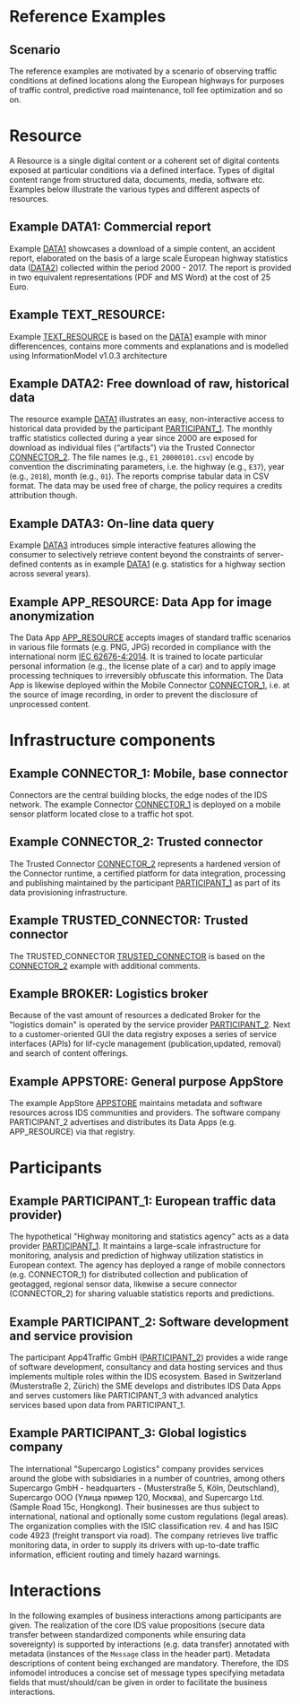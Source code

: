 # Reference Examples

## Scenario
The reference examples are motivated by a scenario of observing traffic conditions at defined locations along the European highways
for purposes of traffic control, predictive road maintenance, toll fee optimization and so on.

# Resource
A Resource is a single digital content or a coherent set of digital contents exposed at particular conditions via a defined interface. Types of digital content range from structured data, documents, media, software etc. Examples below illustrate the various types and different aspects of resources.


## Example DATA1: Commercial report

Example [DATA1](DATA1.ttl) showcases a download of a simple content, an accident report, elaborated on the basis of a large scale European highway statistics data ([DATA2](DATA2.ttl)) collected within the period 2000 - 2017. The report is provided in two equivalent representations (PDF and MS Word) at the cost of 25 Euro.


## Example TEXT_RESOURCE: 

Example [TEXT_RESOURCE](TEXT_RESOURCE.ttl) is based on the [DATA1](DATA1.ttl) example with minor differencences, contains more comments and explanations and is modelled using InformationModel v1.0.3 architecture


## Example DATA2: Free download of raw, historical data

The resource example [DATA1](DATA1.ttl) illustrates an easy, non-interactive access to historical data provided by the participant [PARTICIPANT_1](PARTICIPANT_1.ttl). The monthly traffic statistics collected during a year since 2000 are exposed for download as individual files (“artifacts”) via the Trusted Connector [CONNECTOR_2](CONNECTOR_2.ttl). The file names (e.g., `E1_20000101.csv`) encode by convention the discriminating parameters, i.e. the highway (e.g., `E37`), year (e.g., `2018`), month (e.g., `01`). The reports comprise tabular data in CSV format. The data may be used free of charge, the policy requires a credits
attribution though.

## Example DATA3: On-line data query

Example [DATA3](DATA3.ttl) introduces simple interactive features allowing the consumer to selectively retrieve content beyond the constraints of server-defined contents as in example [DATA1](DATA1.ttl) (e.g. statistics for a highway section across several years).

## Example APP_RESOURCE: Data App for image anonymization

The Data App [APP_RESOURCE](APP_RESOURCE.ttl) accepts images of standard traffic scenarios in various file formats (e.g. PNG, JPG) recorded in compliance with the international norm [IEC 62676-4:2014](https://webstore.iec.ch/publication/7353). It is trained to locate particular personal information (e.g., the license plate of a car) and to apply image
processing techniques to irreversibly obfuscate this information. The Data App is likewise deployed within the Mobile Connector [CONNECTOR_1](CONNECTOR_1.ttl), i.e. at the source of image recording, in order to prevent the disclosure of unprocessed content.

# Infrastructure components

## Example CONNECTOR_1: Mobile, base connector

Connectors are the central building blocks, the edge nodes of the IDS network. The example Connector [CONNECTOR_1](CONNECTOR_1.ttl) is deployed on a mobile sensor platform located close to a traffic hot spot.

## Example CONNECTOR_2: Trusted connector

The Trusted Connector [CONNECTOR_2](CONNECTOR_2.ttl) represents a hardened version of the Connector runtime, a certified platform for data integration, processing and publishing maintained by the participant [PARTICIPANT_1](PARTICIPANT_1.ttl) as part of its data provisioning infrastructure.  


## Example TRUSTED_CONNECTOR: Trusted connector

The TRUSTED_CONNECTOR [TRUSTED_CONNECTOR](TRUSTED_CONNECTOR.ttl) is based on the [CONNECTOR_2](CONNECTOR_2.ttl) example with additional comments.


## Example BROKER: Logistics broker

Because of the vast amount of resources a dedicated Broker for the "logistics domain" is operated by the service provider [PARTICIPANT_2](PARTICIPANT_2.ttl). Next to a customer-oriented GUI the data registry exposes a series of service interfaces (APIs) for lif-cycle management (publication,updated, removal) and search of content offerings.  

## Example APPSTORE: General purpose AppStore

The example AppStore [APPSTORE](APPSTORE.ttl) maintains metadata and software resources across IDS communities and providers. The software company PARTICIPANT_2 advertises and distributes
its Data Apps (e.g. APP_RESOURCE) via that registry.   

# Participants

## Example PARTICIPANT_1: European traffic data provider)

The hypothetical "Highway monitoring and statistics agency" acts as a data provider [PARTICIPANT_1](PARTICIPANT_1.ttl). It maintains a large-scale infrastructure for monitoring, analysis and prediction of highway utilization statistics in European context. The agency has deployed a range of mobile connectors (e.g. CONNECTOR_1) for distributed collection and publication of geotagged, regional sensor data, likewise a secure connector (CONNECTOR_2) for sharing valuable statistics
reports and predictions.


## Example PARTICIPANT_2: Software development and service provision

The participant App4Traffic GmbH ([PARTICIPANT_2](PARTICIPANT_2.ttl)) provides a wide range of software development, consultancy and data hosting services and thus implements multiple roles within the IDS ecosystem. Based in Switzerland (Musterstraße 2, Zürich) the SME develops and distributes IDS Data Apps and serves
customers like PARTICIPANT_3 with advanced analytics services based upon data from PARTICIPANT_1.   

## Example PARTICIPANT_3: Global logistics company

The international "Supercargo Logistics" company provides services around the globe with subsidiaries in a number of countries, among others Supercargo GmbH - headquarters - (Musterstraße 5, Köln, Deutschland), Supercargo OOO (Yлица пример 120, Москва), and Supercargo Ltd. (Sample Road 15c, Hongkong).
Their businesses are thus subject to international, national and optionally some custom regulations (legal areas). The organization complies with the ISIC classification rev. 4 and has ISIC code 4923 (freight transport via road). The company retrieves live traffic monitoring data, in order to supply its drivers with up-to-date traffic information, efficient routing and timely hazard warnings.

# Interactions

In the following examples of business interactions among participants are given. The realization of the core IDS value propositions (secure data transfer between standardized components while ensuring data sovereignty) is supported by interactions (e.g. data transfer) annotated with metadata (instances of the `Message` class in the header part). Metadata descriptions of content being exchanged are mandatory. Therefore, the IDS infomodel introduces a concise set of message types specifying metadata fields that must/should/can be given in order to
facilitate the business interactions.
